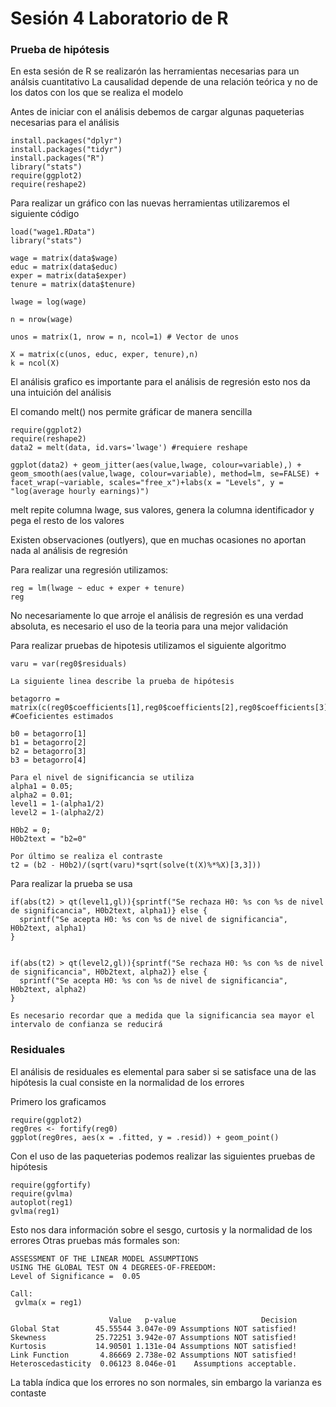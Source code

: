 # Sesión 4 Laboratorio de R

### Prueba de hipótesis

En esta sesión de R se realizarón las herramientas necesarias para un análsis cuantitativo
La causalidad depende de una relación teórica y no de los datos con los que se realiza el modelo

Antes de iniciar con el análisis debemos de cargar algunas paqueterias necesarias para el análisis

    install.packages("dplyr")
    install.packages("tidyr")
    install.packages("R")
    library("stats")
    require(ggplot2)
    require(reshape2)
    
Para realizar un gráfico con las nuevas herramientas utilizaremos el siguiente código

    load("wage1.RData")
    library("stats")

    wage = matrix(data$wage)
    educ = matrix(data$educ)
    exper = matrix(data$exper)
    tenure = matrix(data$tenure)

    lwage = log(wage)

    n = nrow(wage)

    unos = matrix(1, nrow = n, ncol=1) # Vector de unos 

    X = matrix(c(unos, educ, exper, tenure),n)
    k = ncol(X)
    
El análisis grafico es importante para el análisis de regresión esto nos da una intuición del análisis 

El comando melt() nos permite gráficar de manera sencilla

    require(ggplot2)
    require(reshape2)
    data2 = melt(data, id.vars='lwage') #requiere reshape

    ggplot(data2) + geom_jitter(aes(value,lwage, colour=variable),) + geom_smooth(aes(value,lwage, colour=variable), method=lm, se=FALSE) + facet_wrap(~variable, scales="free_x")+labs(x = "Levels", y = "log(average hourly earnings)")
    
melt repite columna lwage, sus valores, genera la columna identificador y pega el resto de los valores

Existen observaciones (outlyers), que en muchas ocasiones no aportan nada al análisis de regresión

Para realizar una regresión utilizamos:

    reg = lm(lwage ~ educ + exper + tenure)
    reg
    
No necesariamente lo que arroje el análisis de regresión es una verdad absoluta, es necesario el uso de la teoria para una mejor validación

Para realizar pruebas de hipotesis utilizamos el siguiente algoritmo

    varu = var(reg0$residuals)
    
    La siguiente linea describe la prueba de hipótesis
    
    betagorro = matrix(c(reg0$coefficients[1],reg0$coefficients[2],reg0$coefficients[3],reg0$coefficients[4]),4) #Coeficientes estimados

    b0 = betagorro[1]
    b1 = betagorro[2]
    b2 = betagorro[3]
    b3 = betagorro[4]

    Para el nivel de significancia se utiliza
    alpha1 = 0.05;
    alpha2 = 0.01;
    level1 = 1-(alpha1/2)
    level2 = 1-(alpha2/2)

    H0b2 = 0;
    H0b2text = "b2=0"   

    Por último se realiza el contraste
    t2 = (b2 - H0b2)/(sqrt(varu)*sqrt(solve(t(X)%*%X)[3,3])) 
    
Para realizar la prueba se usa

    if(abs(t2) > qt(level1,gl)){sprintf("Se rechaza H0: %s con %s de nivel de significancia", H0b2text, alpha1)} else {
      sprintf("Se acepta H0: %s con %s de nivel de significancia", H0b2text, alpha1)
    }


    if(abs(t2) > qt(level2,gl)){sprintf("Se rechaza H0: %s con %s de nivel de significancia", H0b2text, alpha2)} else {
      sprintf("Se acepta H0: %s con %s de nivel de significancia", H0b2text, alpha2)
    }
    
    Es necesario recordar que a medida que la significancia sea mayor el intervalo de confianza se reducirá
    
###  Residuales

El análisis de residuales es elemental para saber si se satisface una de las hipótesis la cual consiste en la normalidad de los errores

Primero los graficamos

    require(ggplot2)
    reg0res <- fortify(reg0)
    ggplot(reg0res, aes(x = .fitted, y = .resid)) + geom_point()
    
Con el uso de las paqueterias podemos realizar las siguientes pruebas de hipótesis

    require(ggfortify)
    require(gvlma)
    autoplot(reg1)
    gvlma(reg1)
    
Esto nos dara información sobre el sesgo, curtosis y la normalidad de los errores
Otras pruebas más formales son:

    ASSESSMENT OF THE LINEAR MODEL ASSUMPTIONS
    USING THE GLOBAL TEST ON 4 DEGREES-OF-FREEDOM:
    Level of Significance =  0.05 

    Call:
     gvlma(x = reg1) 

                          Value   p-value                   Decision
    Global Stat        45.55544 3.047e-09 Assumptions NOT satisfied!
    Skewness           25.72251 3.942e-07 Assumptions NOT satisfied!
    Kurtosis           14.90501 1.131e-04 Assumptions NOT satisfied!
    Link Function       4.86669 2.738e-02 Assumptions NOT satisfied!
    Heteroscedasticity  0.06123 8.046e-01    Assumptions acceptable.

La tabla índica que los errores no son normales, sin embargo la varianza es contaste
